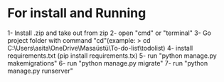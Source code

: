 # For install and Running


1- Install .zip and take out from zip
2- open "cmd" or "terminal" 
3- Go project folder with command "cd"(example:  > cd C:\Users\asita\OneDrive\Masaüstü\To-do-list\todolist)
4- install requirements.txt (pip install requirements.tx)
5- run "python manage.py makemigrations"
6- run "python manage.py migrate"
7- run "python manage.py runserver"
